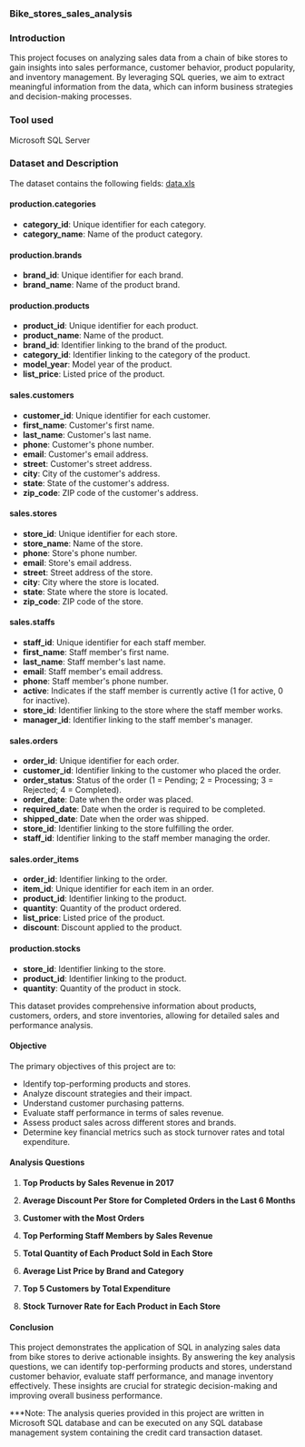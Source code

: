 ### Bike_stores_sales_analysis

### Introduction
This project focuses on analyzing sales data from a chain of bike stores to gain insights into sales performance, customer behavior, product popularity, and inventory management. By leveraging SQL queries, we aim to extract meaningful information from the data, which can inform business strategies and decision-making processes.

### Tool used
Microsoft SQL Server

### Dataset and Description

The dataset contains the following fields: [data.xls](https://github.com/user-attachments/files/15776660/data.xls)

#### production.categories
- **category_id**: Unique identifier for each category.
- **category_name**: Name of the product category.

#### production.brands
- **brand_id**: Unique identifier for each brand.
- **brand_name**: Name of the product brand.

#### production.products
- **product_id**: Unique identifier for each product.
- **product_name**: Name of the product.
- **brand_id**: Identifier linking to the brand of the product.
- **category_id**: Identifier linking to the category of the product.
- **model_year**: Model year of the product.
- **list_price**: Listed price of the product.

#### sales.customers
- **customer_id**: Unique identifier for each customer.
- **first_name**: Customer's first name.
- **last_name**: Customer's last name.
- **phone**: Customer's phone number.
- **email**: Customer's email address.
- **street**: Customer's street address.
- **city**: City of the customer's address.
- **state**: State of the customer's address.
- **zip_code**: ZIP code of the customer's address.

#### sales.stores
- **store_id**: Unique identifier for each store.
- **store_name**: Name of the store.
- **phone**: Store's phone number.
- **email**: Store's email address.
- **street**: Street address of the store.
- **city**: City where the store is located.
- **state**: State where the store is located.
- **zip_code**: ZIP code of the store.

#### sales.staffs
- **staff_id**: Unique identifier for each staff member.
- **first_name**: Staff member's first name.
- **last_name**: Staff member's last name.
- **email**: Staff member's email address.
- **phone**: Staff member's phone number.
- **active**: Indicates if the staff member is currently active (1 for active, 0 for inactive).
- **store_id**: Identifier linking to the store where the staff member works.
- **manager_id**: Identifier linking to the staff member's manager.

#### sales.orders
- **order_id**: Unique identifier for each order.
- **customer_id**: Identifier linking to the customer who placed the order.
- **order_status**: Status of the order (1 = Pending; 2 = Processing; 3 = Rejected; 4 = Completed).
- **order_date**: Date when the order was placed.
- **required_date**: Date when the order is required to be completed.
- **shipped_date**: Date when the order was shipped.
- **store_id**: Identifier linking to the store fulfilling the order.
- **staff_id**: Identifier linking to the staff member managing the order.

#### sales.order_items
- **order_id**: Identifier linking to the order.
- **item_id**: Unique identifier for each item in an order.
- **product_id**: Identifier linking to the product.
- **quantity**: Quantity of the product ordered.
- **list_price**: Listed price of the product.
- **discount**: Discount applied to the product.

#### production.stocks
- **store_id**: Identifier linking to the store.
- **product_id**: Identifier linking to the product.
- **quantity**: Quantity of the product in stock.

This dataset provides comprehensive information about products, customers, orders, and store inventories, allowing for detailed sales and performance analysis.
#### Objective
The primary objectives of this project are to:
- Identify top-performing products and stores.
- Analyze discount strategies and their impact.
- Understand customer purchasing patterns.
- Evaluate staff performance in terms of sales revenue.
- Assess product sales across different stores and brands.
- Determine key financial metrics such as stock turnover rates and total expenditure.

#### Analysis Questions

1. **Top Products by Sales Revenue in 2017**
  
2. **Average Discount Per Store for Completed Orders in the Last 6 Months**
  
3. **Customer with the Most Orders**
   
4. **Top Performing Staff Members by Sales Revenue**
   
5. **Total Quantity of Each Product Sold in Each Store**

6. **Average List Price by Brand and Category**

7. **Top 5 Customers by Total Expenditure**

8. **Stock Turnover Rate for Each Product in Each Store**

#### Conclusion
This project demonstrates the application of SQL in analyzing sales data from bike stores to derive actionable insights. By answering the key analysis questions, we can identify top-performing products and stores, understand customer behavior, evaluate staff performance, and manage inventory effectively. These insights are crucial for strategic decision-making and improving overall business performance.

***Note: The analysis queries provided in this project are written in Microsoft SQL database and can be executed on any SQL database management system containing the credit card transaction dataset.
